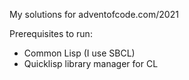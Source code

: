 My solutions for adventofcode.com/2021

Prerequisites to run:

* Common Lisp (I use SBCL)
* Quicklisp library manager for CL
